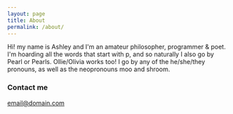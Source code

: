 ```yaml
---
layout: page
title: About
permalink: /about/
---
```


Hi! my name is Ashley and I'm an amateur philosopher, programmer & poet. I'm hoarding all the words that start with p, and so naturally I also go by Pearl or Pearls. Ollie/Olivia works too! I go by any of the he/she/they pronouns, as well as the neopronouns moo and shroom.  

### Contact me

[email@domain.com](mailto:email@domain.com)
